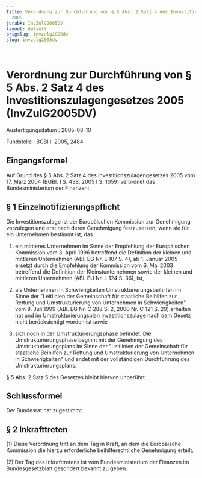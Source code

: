 ```yaml
---
Title: Verordnung zur Durchführung von § 5 Abs. 2 Satz 4 des Investitionszulagengesetzes
  2005
jurabk: InvZulG2005DV
layout: default
origslug: invzulg2005dv
slug: invzulg2005dv

---
```


# Verordnung zur Durchführung von § 5 Abs. 2 Satz 4 des Investitionszulagengesetzes 2005 (InvZulG2005DV)

Ausfertigungsdatum
:   2005-08-10

Fundstelle
:   BGBl I: 2005, 2484



## Eingangsformel

Auf Grund des § 5 Abs. 2 Satz 4 des Investitionszulagengesetzes 2005
vom 17. März 2004 (BGBl. I S. 438, 2005 I S. 1059) verordnet das
Bundesministerium der Finanzen:


## § 1 Einzelnotifizierungspflicht

Die Investitionszulage ist der Europäischen Kommission zur Genehmigung
vorzulegen und erst nach deren Genehmigung festzusetzen, wenn sie für
ein Unternehmen bestimmt ist, das

1.  ein mittleres Unternehmen im Sinne der Empfehlung der Europäischen
    Kommission vom 3. April 1996 betreffend die Definition der kleinen und
    mittleren Unternehmen (ABl. EG Nr. L 107 S. 4), ab 1. Januar 2005
    ersetzt durch die Empfehlung der Kommission vom 6. Mai 2003 betreffend
    die Definition der Kleinstunternehmen sowie der kleinen und mittleren
    Unternehmen (ABl. EU Nr. L 124 S. 36), ist,


2.  als Unternehmen in Schwierigkeiten Umstrukturierungsbeihilfen im Sinne
    der "Leitlinien der Gemeinschaft für staatliche Beihilfen zur Rettung
    und Umstrukturierung von Unternehmen in Schwierigkeiten" vom 8. Juli
    1999 (ABl. EG Nr. C 288 S. 2, 2000 Nr. C 121 S. 29) erhalten hat und
    im Umstrukturierungsplan Investitionszulage nach dem Gesetz nicht
    berücksichtigt worden ist sowie


3.  sich noch in der Umstrukturierungsphase befindet. Die
    Umstrukturierungsphase beginnt mit der Genehmigung des
    Umstrukturierungsplans im Sinne der "Leitlinien der Gemeinschaft für
    staatliche Beihilfen zur Rettung und Umstrukturierung von Unternehmen
    in Schwierigkeiten" und endet mit der vollständigen Durchführung des
    Umstrukturierungsplans.



§ 5 Abs. 2 Satz 5 des Gesetzes bleibt hiervon unberührt.


## Schlussformel

Der Bundesrat hat zugestimmt.


## § 2 Inkrafttreten

(1) Diese Verordnung tritt an dem Tag in Kraft, an dem die Europäische
Kommission die hierzu erforderliche beihilferechtliche Genehmigung
erteilt.

(2) Der Tag des Inkrafttretens ist vom Bundesministerium der Finanzen
im Bundesgesetzblatt gesondert bekannt zu geben.

